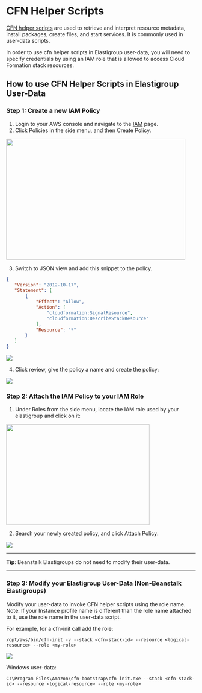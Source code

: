 # CFN Helper Scripts

[CFN helper scripts](https://docs.aws.amazon.com/AWSCloudFormation/latest/UserGuide/cfn-helper-scripts-reference.html) are used to retrieve and interpret resource metadata, install packages, create files, and start services. It is commonly used in user-data scripts.

In order to use cfn helper scripts in Elastigroup user-data, you will need to specify credentials by using an IAM role that is allowed to access Cloud Formation stack resources.

## How to use CFN Helper Scripts in Elastigroup User-Data

### Step 1: Create a new IAM Policy

1. Login to your AWS console and navigate to the [IAM](https://console.aws.amazon.com/iam) page.
2. Click Policies in the side menu, and then Create Policy.

<img src="/tools-and-provisioning/_media/cfn-helper-scripts_1.png" width="476" height="321" />

3. Switch to JSON view and add this snippet to the policy.

```json
{
   "Version": "2012-10-17",
   "Statement": [
       {
           "Effect": "Allow",
           "Action": [
               "cloudformation:SignalResource",
               "cloudformation:DescribeStackResource"
           ],
           "Resource": "*"
       }
   ]
}
```

<img src="/tools-and-provisioning/_media/cfn-helper-scripts_2.png" />

4. Click review, give the policy a name and create the policy:

<img src="/tools-and-provisioning/_media/cfn-helper-scripts_3.png" />

### Step 2: Attach the IAM Policy to your IAM Role

1. Under Roles from the side menu, locate the IAM role used by your elastigroup and click on it:

<img src="/tools-and-provisioning/_media/cfn-helper-scripts_4.png" width="381" height="267" />

2. Search your newly created policy, and click Attach Policy:

<img src="/tools-and-provisioning/_media/cfn-helper-scripts_5.png" />

---
**Tip**: Beanstalk Elastigroups do not need to modify their user-data.

---

### Step 3: Modify your Elastigroup User-Data (Non-Beanstalk Elastigroups)

Modify your user-data to invoke CFN helper scripts using the role name. Note: If your Instance profile name is different than the role name attached to it, use the role name in the user-data script.

For example, for a cfn-init call add the role:

```
/opt/aws/bin/cfn-init -v --stack <cfn-stack-id> --resource <logical-resource> --role <my-role>
```

<img src="/tools-and-provisioning/_media/cfn-helper-scripts_6.png" />

Windows user-data:

```
C:\Program Files\Amazon\cfn-bootstrap\cfn-init.exe --stack <cfn-stack-id> --resource <logical-resource> --role <my-role>
```
